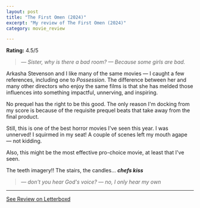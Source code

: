 ```yaml
---
layout: post
title: "The First Omen (2024)"
excerpt: "My review of The First Omen (2024)"
category: movie_review

---
```


**Rating:** 4.5/5

<blockquote><i>— Sister, why is there a bad room?
</i><i>— Because some girls are bad.</i></blockquote>Arkasha Stevenson and I like many of the same movies — I caught a few references, including one to <i>Possession</i>. The difference between her and many other directors who enjoy the same films is that she has melded those influences into something impactful, unnerving, and inspiring.

No prequel has the right to be this good. The only reason I'm docking from my score is because of the requisite prequel beats that take away from the final product.

Still, this is one of the best horror movies I've seen this year. I was unnerved! I squirmed in my seat! A couple of scenes left my mouth agape — not kidding.

Also, this might be the most effective pro-choice movie, at least that I've seen.

The teeth imagery!! The stairs, the candles... <b>*chefs kiss*</b>

<blockquote><i>— don't you hear God's voice?
</i><i>— no, I only hear my own</i></blockquote>

<hr>

[See Review on Letterboxd](https://boxd.it/6e4RaP)
